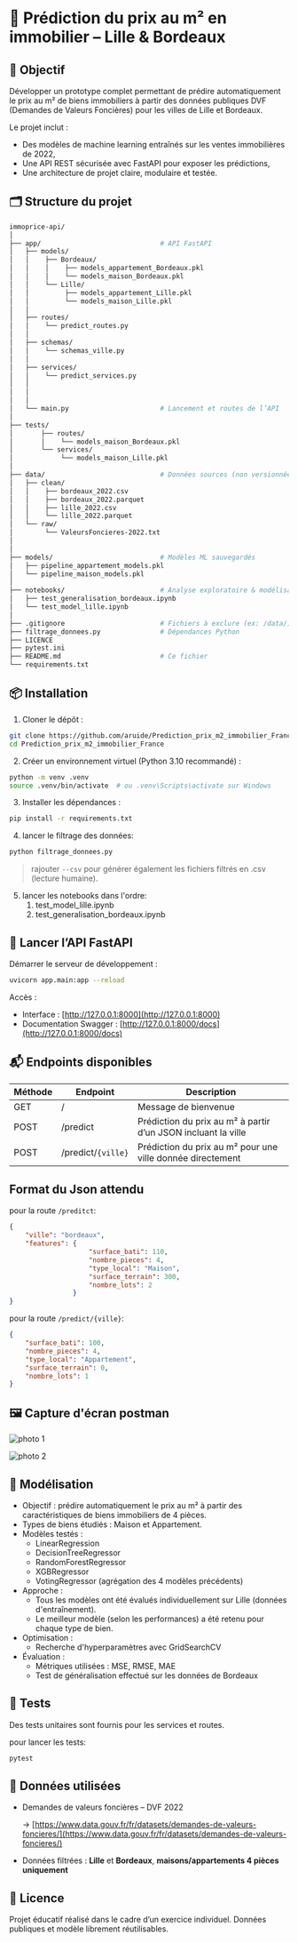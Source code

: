 # 🏡 Prédiction du prix au m² en immobilier – Lille & Bordeaux

## 🎯 Objectif
Développer un prototype complet permettant de prédire automatiquement le prix au m² de biens immobiliers à partir des données publiques DVF (Demandes de Valeurs Foncières) pour les villes de Lille et Bordeaux.

Le projet inclut :
- Des modèles de machine learning entraînés sur les ventes immobilières de 2022,
- Une API REST sécurisée avec FastAPI pour exposer les prédictions,
- Une architecture de projet claire, modulaire et testée.

## 🗂️ Structure du projet

```bash
immoprice-api/
│
├── app/                              # API FastAPI
│   ├── models/ 
│   │    ├── Bordeaux/
│   │    │    ├── models_appartement_Bordeaux.pkl
│   │    │    └── models_maison_Bordeaux.pkl
│   │    └── Lille/
│   │         ├── models_appartement_Lille.pkl
│   │         └── models_maison_Lille.pkl
│   │
│   ├── routes/ 
│   │    └── predict_routes.py
│   │
│   ├── schemas/  
│   │    └── schemas_ville.py        
│   │
│   ├── services/
│   │    └── predict_services.py        
│   │
│   │
│   │
│   └── main.py                       # Lancement et routes de l’API
│ 
├── tests/
│       ├── routes/
│       │    └── models_maison_Bordeaux.pkl
│       └── services/
│            └── models_maison_Lille.pkl
│ 
├── data/                             # Données sources (non versionnées)
│   ├── clean/
│   │    ├── bordeaux_2022.csv
│   │    ├── bordeaux_2022.parquet
│   │    ├── lille_2022.csv
│   │    └── lille_2022.parquet
│   └── raw/
│        └── ValeursFoncieres-2022.txt
│
│
├── models/                           # Modèles ML sauvegardés
│   ├── pipeline_appartement_models.pkl
│   └── pipeline_maison_models.pkl
│
├── notebooks/                        # Analyse exploratoire & modélisation
│   ├── test_generalisation_bordeaux.ipynb
│   └── test_model_lille.ipynb
│
├── .gitignore                        # Fichiers à exclure (ex: /data/)
├── filtrage_donnees.py               # Dépendances Python
├── LICENCE                        
├── pytest.ini    
├── README.md                         # Ce fichier   
└── requirements.txt
```

## 📦 Installation

1. Cloner le dépôt :
```bash
git clone https://github.com/aruide/Prediction_prix_m2_immobilier_France.git
cd Prediction_prix_m2_immobilier_France
```

2. Créer un environnement virtuel (Python 3.10 recommandé) :
```bash
python -m venv .venv
source .venv/bin/activate  # ou .venv\Scripts\activate sur Windows
```

3. Installer les dépendances :
```bash
pip install -r requirements.txt
```

4. lancer le filtrage des données:
```bash
python filtrage_donnees.py
```
> rajouter `--csv` pour générer également les fichiers filtrés en .csv (lecture humaine).

5. lancer les notebooks dans l'ordre:
    1. test_model_lille.ipynb
    2. test_generalisation_bordeaux.ipynb 

## 🚀 Lancer l’API FastAPI

Démarrer le serveur de développement :
```bash
uvicorn app.main:app --reload
```

Accès :
- Interface : [http://127.0.0.1:8000](http://127.0.0.1:8000)
- Documentation Swagger : [http://127.0.0.1:8000/docs](http://127.0.0.1:8000/docs)

## 📬 Endpoints disponibles
|Méthode|	Endpoint|	Description
|---|---|---
|GET|	/|	Message de bienvenue|
|POST|	/predict|	Prédiction du prix au m² à partir d’un JSON incluant la ville|
|POST|	/predict/`{ville}`|	Prédiction du prix au m² pour une ville donnée directement|

## Format du Json attendu
pour la route `/preditct`:

```json
{
    "ville": "bordeaux",
    "features": {
                    "surface_bati": 110,
                    "nombre_pieces": 4,
                    "type_local": "Maison",
                    "surface_terrain": 300,
                    "nombre_lots": 2
                }
}
```

pour la route `/predict/{ville}`:
```json
{
    "surface_bati": 100,
    "nombre_pieces": 4,
    "type_local": "Appartement",
    "surface_terrain": 0,
    "nombre_lots": 1
}
```

## 🖼️ Capture d'écran postman

![photo 1](/img/postman_route_predict.png)

![photo 2](/img/postman_route_predict_2.png)
## 🧠 Modélisation
- Objectif : prédire automatiquement le prix au m² à partir des caractéristiques de biens immobiliers de 4 pièces.
- Types de biens étudiés : Maison et Appartement.
- Modèles testés :
    - LinearRegression
    - DecisionTreeRegressor
    - RandomForestRegressor
    - XGBRegressor
    - VotingRegressor (agrégation des 4 modèles précédents)
- Approche :
    - Tous les modèles ont été évalués individuellement sur Lille (données d'entraînement).
    - Le meilleur modèle (selon les performances) a été retenu pour chaque type de bien.
- Optimisation :
    - Recherche d'hyperparamètres avec GridSearchCV
- Évaluation :
    - Métriques utilisées : MSE, RMSE, MAE
    - Test de généralisation effectué sur les données de Bordeaux

## 🔬 Tests
Des tests unitaires sont fournis pour les services et routes.

pour lancer les tests:
```bash
pytest
```

## 🧪 Données utilisées

- Demandes de valeurs foncières – DVF 2022 

    → [https://www.data.gouv.fr/fr/datasets/demandes-de-valeurs-foncieres/](https://www.data.gouv.fr/fr/datasets/demandes-de-valeurs-foncieres/)
- Données filtrées : **Lille** et **Bordeaux**, **maisons/appartements 4 pièces uniquement**

## 📜 Licence
Projet éducatif réalisé dans le cadre d’un exercice individuel. Données publiques et modèle librement réutilisables.